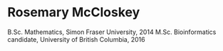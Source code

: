 # Rosemary McCloskey

B.Sc. Mathematics, Simon Fraser University, 2014
M.Sc. Bioinformatics candidate, University of British Columbia, 2016
